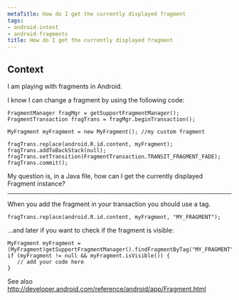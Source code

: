 ```yaml
---
metaTitle: How do I get the currently displayed fragment
tags:
- android-intent
- android-fragments
title: How do I get the currently displayed fragment
---
```


## Context

I am playing with fragments in Android.


I know I can change a fragment by using the following code:



```
FragmentManager fragMgr = getSupportFragmentManager();
FragmentTransaction fragTrans = fragMgr.beginTransaction();

MyFragment myFragment = new MyFragment(); //my custom fragment

fragTrans.replace(android.R.id.content, myFragment);
fragTrans.addToBackStack(null);
fragTrans.setTransition(FragmentTransaction.TRANSIT_FRAGMENT_FADE);
fragTrans.commit();

```

My question is, in a Java file, how can I get the currently displayed Fragment instance?



---

When you add the fragment in your transaction you should use a tag.



```
fragTrans.replace(android.R.id.content, myFragment, "MY_FRAGMENT");

```

...and later if you want to check if the fragment is visible:



```
MyFragment myFragment = (MyFragment)getSupportFragmentManager().findFragmentByTag("MY_FRAGMENT");
if (myFragment != null && myFragment.isVisible()) {
   // add your code here
}

```

See also <http://developer.android.com/reference/android/app/Fragment.html>

